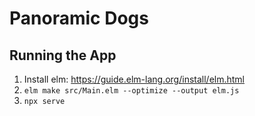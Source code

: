 # Panoramic Dogs

## Running the App

1. Install elm: https://guide.elm-lang.org/install/elm.html
2. `elm make src/Main.elm --optimize --output elm.js`
3. `npx serve`
